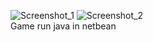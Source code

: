 ![Screenshot_1](https://github.com/user-attachments/assets/4e6c7b62-ede0-4bfe-b38c-b21e3da5e081)
![Screenshot_2](https://github.com/user-attachments/assets/9800480d-8d08-4873-88b7-336159b016a1)
</br>Game run java in netbean
